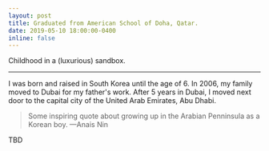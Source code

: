 ```yaml
---
layout: post
title: Graduated from American School of Doha, Qatar.
date: 2019-05-10 18:00:00-0400
inline: false
---
```


Childhood in a (luxurious) sandbox.

***

I was born and raised in South Korea until the age of 6. In 2006, my family moved to Dubai for my father's work. After 5 years in Dubai, I moved next door to the capital city of the United Arab Emirates, Abu Dhabi.

> Some inspiring quote about growing up in the Arabian Penninsula as a Korean boy.
> —Anais Nin

TBD